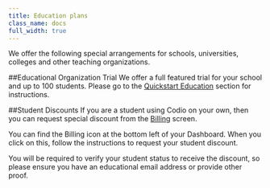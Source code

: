 ```yaml
---
title: Education plans
class_name: docs
full_width: true
---
```


We offer the following special arrangements for schools, universities, colleges and other teaching organizations.

##Educational Organization Trial
We offer a full featured trial for your school and up to 100 students. Please go to the [Quickstart Education]() section for instructions.

##Student Discounts
If you are a student using Codio on your own, then you can request special discount from the [Billing](/docs/dashboard/billing/) screen. 

You can find the Billing icon at the bottom left of your Dashboard. When you click on this, follow the instructions to request your student discount.

You will be required to verify your student status to receive the discount, so please ensure you have an educational email address or provide other proof.
